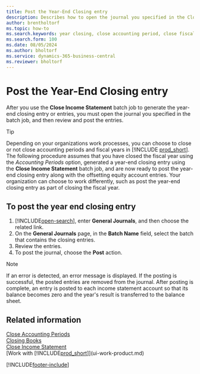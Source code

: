 ```yaml
---
title: Post the Year-End Closing entry
description: Describes how to open the journal you specified in the Close Income Statement batch job, and then review and post the year-end closing entry. 
author: brentholtorf
ms.topic: how-to
ms.search.keywords: year closing, close accounting period, close fiscal year, bank account detailed trial balance
ms.search.form: 100
ms.date: 08/05/2024
ms.author: bholtorf
ms.service: dynamics-365-business-central
ms.reviewer: bholtorf
---
```


# Post the Year-End Closing entry

After you use the **Close Income Statement** batch job to generate the year-end closing entry or entries, you must open the journal you specified in the batch job, and then review and post the entries.  

> [!TIP]
> Depending on your organizations work processes, you can choose to close or not close accounting periods and fiscal years in [!INCLUDE [prod_short](includes/prod_short.md)]. The following procedure assumes that you have closed the fiscal year using the *Accounting Periods* option, generated a year-end closing entry using the **Close Income Statement** batch job, and are now ready to post the year-end closing entry along with the offsetting equity account entries. Your organization can choose to work differently, such as post the year-end closing entry as part of closing the fiscal year.

## To post the year end closing entry

1. [!INCLUDE[open-search](includes/open-search.md)], enter **General Journals**, and then choose the related link.
2. On the **General Journals** page, in the **Batch Name** field, select the batch that contains the closing entries.
3. Review the entries.
4. To post the journal, choose the **Post** action.

> [!NOTE]  
> If an error is detected, an error message is displayed. If the posting is successful, the posted entries are removed from the journal. After posting is complete, an entry is posted to each income statement account so that its balance becomes zero and the year's result is transferred to the balance sheet.

## Related information

[Close Accounting Periods](year-close-account-periods.md)    
[Closing Books](year-close-books.md)    
[Close Income Statement](year-close-income-statement.md)    
[Work with [!INCLUDE[prod_short](includes/prod_short.md)]](ui-work-product.md)  


[!INCLUDE[footer-include](includes/footer-banner.md)]
